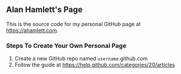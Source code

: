 ## Alan Hamlett's Page
This is the source code for my personal GitHub page at <https://ahamlett.com>.

### Steps To Create Your Own Personal Page

1. Create a new GitHub repo named `username`.github.com
2. Follow the guide at <https://help.github.com/categories/20/articles>


